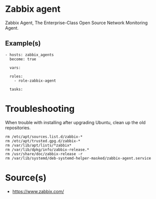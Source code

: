 # Zabbix agent
Zabbix Agent, The Enterprise-Class Open Source Network Monitoring Agent.


Example(s)
----------------
```
- hosts: zabbix_agents
  become: true

  vars:

  roles:
    - role-zabbix-agent

  tasks:
```
# Troubleshooting

When trouble with installing after upgrading Ubuntu, clean up the old repositories.
```
rm /etc/apt/sources.list.d/zabbix-*
rm /etc/apt/trusted.gpg.d/zabbix-*
rm /var/lib/apt/lists/*zabbix*
rm /var/lib/dpkg/info/zabbix-release.*
rm /usr/share/doc/zabbix-release -r
rm /var/lib/systemd/deb-systemd-helper-masked/zabbix-agent.service
```

# Source(s)
- https://www.zabbix.com/
